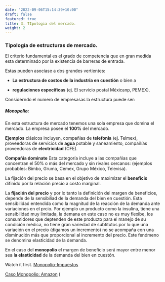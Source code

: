 ```yaml
---
date: "2022-09-06T15:14:39+10:00"
draft: false
featured: true
title: 3. TIpologia del mercado.
weight: 2
---
```


### Tipología de estructuras de mercado.

El criterio fundamental es el grado de competencia que en gran medida esta determinado por la existencia de barreras de entrada. 

Estas pueden asociase a dos grandes vertientes: 

+ **La estructura de costos de la industria en cuestión** o bien a 

+ **regulaciones específicas** (ej. El servicio postal Méxicanp, PEMEX). 


Considerndo el numero de empresasas la estructura puede ser: 

##### Monopolio: 

En esta estructura de mercado tenemos una sola empresa que domina el mercado. La empresa posee el **100%** del mercado. 

**Ejemplos** clásicos incluyen, compañias de **telefonía** (ej. Telmex), proveedoras de servicios de **agua** potable y saneamiento, compañías proveedoras de **electricidad**  (CFE).

**Compañia dominate** Esta categoría incluye a las compañias que concentran el 50% o más del mercado y sin rivales cercanos: (ejemplos probables: Bimbo, Gruma, Cemex, Grupo México, Televisa).


La fijación del precio se basa  en el objetivo de maximizar el  **beneficio** difinido por la relación precio a costo marginal.

La **fijación del precio** y por lo tanto la definición del margen de beneficios, depende de la sensibiliad de la demanda del bien en cuestión.  Esta sensibilidad entendida como la magnitud de la reacción de la demanda ante variaciones en el prcio. 
Por ejemplo un producto como la insulina, tiene una sensibilidad muy limitada, la demana en este caso no es muy flexibe, los consumidores que deptenden de este producto para el manejo de su condición médica, no tiene gran variedad de subtitutos por lo que una variación en el precio (digamos un incremento) no se acompaña con una disminución más que proporcional al incremento del precio. Este fenómeno se denomina elasticidad de la demanda. 

En el caso del **monopolio** el margen de beneficio será mayor entre menor sea **la elasticidad** de la demanda del bien en cuestón. 






Watch it first. [Monopolio-Impuestos](https://www.youtube.com/watch?v=Dy8ogOaKk4Y)

[Caso Monopolio: Amazon](https://www.youtube.com/watch?v=-IKSEVsHens)
)




